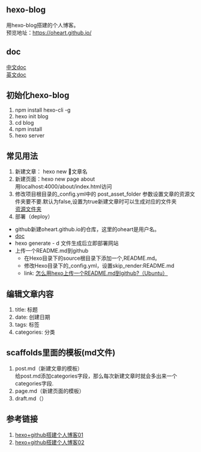 ## hexo-blog
用hexo-blog搭建的个人博客。  
预览地址：https://oheart.github.io/
## doc 
[中文doc](https://hexo.io/zh-cn/ )   
[英文doc](https://hexo.io/)
## 初始化hexo-blog
1. npm install hexo-cli -g
2. hexo init blog
3. cd blog
4. npm install
5. hexo server
## 常见用法
1. 新建文章： hexo new 文章名
2. 新建页面：hexo new page about  
   用localhost:4000/about/index.html访问
3. 修改项目根目录的_config.yml中的 post_asset_folder 参数设置文章的资源文件夹要不要.默认为false,设置为true新建文章时可以生成对应的文件夹  
[资源文件夹](https://hexo.io/zh-cn/docs/asset-folders.html)
4. 部署（deploy）
- github新建oheart.github.io的仓库，这里的oheart是用户名。
- [doc](https://hexo.io/docs/deployment.html)
- hexo generate - d  文件生成后立即部署网站
- 上传一个README.md到github
    - 在Hexo目录下的source根目录下添加一个,README.md。  
    - 修改Hexo目录下的_config.yml，设置skip_render:README.md  
    - link: [怎么用hexo上传一个README.md到github?（Ubuntu）](https://www.zhihu.com/question/28058973)


## 编辑文章内容
1. title: 标题
2. date: 创建日期
3. tags: 标签
4. categories: 分类
## scaffolds里面的模板(md文件)
1. post.md（新建文章的模板）  
给post.md添加categories字段，那么每次新建文章时就会多出来一个categories字段.
2. page.md（新建页面的模板）
3. draft.md（）
## 参考链接
1. [hexo+github搭建个人博客01](https://jirengu.com/app/video/403)  
2. [hexo+github搭建个人博客02](https://jirengu.com/app/video/405)




